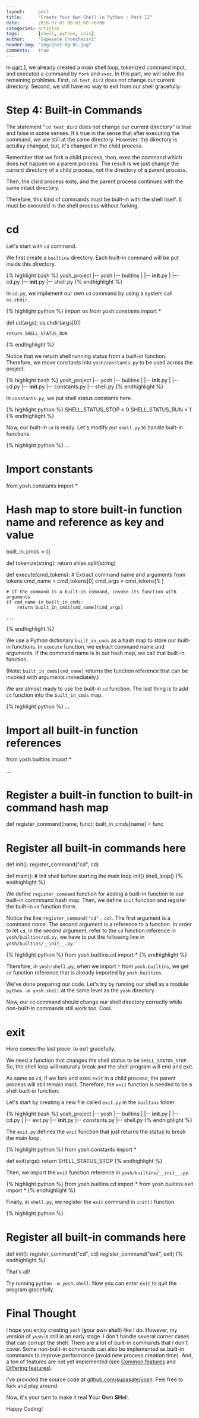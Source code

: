 ```yaml
---
layout:     post
title:      "Create Your Own Shell in Python : Part II"
date:       2016-07-07 00:01:00 +0700
categories: articles
tags:       [shell, python, unix]
author:     "Supasate Choochaisri"
header-img: "img/post-bg-01.jpg"
comments:   true
---
```


In [part 1](https://hackercollider.com/articles/2016/07/05/create-your-own-shell-in-python-part-1/), we already created a main shell loop, tokenized command input, and executed a command by `fork` and `exec`. In this part, we will solve the remaining problmes. First, `cd test_dir2` does not change our current directory. Second, we still have no way to exit from our shell gracefully.

**Step 4: Built-in Commands**
===

The statement "`cd test_dir2` does not change our current directory" is true and false in some senses. It's true in the sense that after executing the command, we are still at the same directory. However, the directory is actullay changed, but, it's changed in the child process.

Remember that we fork a child process, then, exec the command which does not happen on a parent process. The result is we just change the current directory of a child process, not the directory of a parent process.

Then, the child process exits, and the parent process continues with the same intact directory.

Therefore, this kind of commands must be built-in with the shell itself. It must be executed in the shell process without forking.

**cd**
===

Let's start with `cd` command.

We first create a `builtins` directory. Each built-in command will be put inside this directory.

{% highlight bash %}
yosh_project
|-- yosh
   |-- builtins
   |   |-- __init__.py
   |   |-- cd.py
   |-- __init__.py
   |-- shell.py
{% endhighlight %}

In `cd.py`, we implement our own `cd` command by using a system call `os.chdir`.

{% highlight python %}
import os
from yosh.constants import *

def cd(args):
    os.chdir(args[0])

    return SHELL_STATUS_RUN
{% endhighlight %}

Notice that we return shell running status from a built-in function. Therefore, we move constants into `yosh/constants.py` to be used across the project.

{% highlight bash %}
yosh_project
|-- yosh
   |-- builtins
   |   |-- __init__.py
   |   |-- cd.py
   |-- __init__.py
   |-- constants.py
   |-- shell.py
{% endhighlight %}

In `constants.py`, we put shell status constants here.

{% highlight python %}
SHELL_STATUS_STOP = 0
SHELL_STATUS_RUN = 1
{% endhighlight %}

Now, our built-in `cd` is ready. Let's modify our `shell.py` to handle built-in functions.

{% highlight python %}
...
# Import constants
from yosh.constants import *

# Hash map to store built-in function name and reference as key and value
built_in_cmds = {}

def tokenize(string):
    return shlex.split(string)

def execute(cmd_tokens):
    # Extract command name and arguments from tokens
    cmd_name = cmd_tokens[0]
    cmd_args = cmd_tokens[1: ]

    # If the command is a built-in command, invoke its function with arguments
    if cmd_name in built_in_cmds:
        return built_in_cmds[cmd_name](cmd_args)

    ...
{% endhighlight %}

We use a Python dictionary `built_in_cmds` as a hash map to store our built-in functions. In `execute` function, we extract command name and arguments. If the command name is in our hash map, we call that built-in function.

(Note: `built_in_cmds[cmd_name]` returns the function reference that can be invoked with arguments immediately.)

We are almost ready to use the built-in `cd` function. The last thing is to add `cd` function into the `built_in_cmds` map.

{% highlight python %}
...
# Import all built-in function references
from yosh.builtins import *

...

# Register a built-in function to built-in command hash map
def register_command(name, func):
    built_in_cmds[name] = func

# Register all built-in commands here
def init():
    register_command("cd", cd)

def main():
    # Init shell before starting the main loop
    init()
    shell_loop()
{% endhighlight %}

We define `register_command` function for adding a built-in function to our built-in commmand hash map. Then, we define `init` function and register the built-in `cd` function there.

Notice the line `register_command("cd", cd)`. The first argument is a command name. The second argument is a reference to a function. In order to let `cd`, in the second argument, refer to the `cd` function reference in `yosh/builtins/cd.py`, we have to put the following line in `yosh/builtins/__init__.py`.

{% highlight python %}
from yosh.builtins.cd import *
{% endhighlight %}

Therefore, in `yosh/shell.py`, when we import `*` from `yosh.builtins`, we get `cd` function reference that is already imported by `yosh.builtins`.

We've done preparing our code. Let's try by running our shell as a module `python -m yosh.shell` at the same level as the `yosh` directory.

Now, our `cd` command should change our shell directory correctly while non-built-in commands still work too. Cool.

**exit**
===

Here comes the last piece: to exit gracefully.

We need a function that changes the shell status to be `SHELL_STATUS_STOP`. So, the shell loop will naturally break and the shell program will end and exit.

As same as `cd`, if we fork and exec `exit` in a child process, the parent process will still remain inact. Therefore, the `exit` function is needed to be a shell built-in function.

Let's start by creating a new file called `exit.py` in the `builtins` folder.

{% highlight bash %}
yosh_project
|-- yosh
   |-- builtins
   |   |-- __init__.py
   |   |-- cd.py
   |   |-- exit.py
   |-- __init__.py
   |-- constants.py
   |-- shell.py
{% endhighlight %}

The `exit.py` defines the `exit` function that just returns the status to break the main loop.

{% highlight python %}
from yosh.constants import *

def exit(args):
    return SHELL_STATUS_STOP
 {% endhighlight %}

Then, we import the `exit` function reference in `yosh/builtins/__init__.py`.

{% highlight python %}
from yosh.builtins.cd import *
from yosh.builtins.exit import *
{% endhighlight %}

Finally, in `shell.py`, we register the `exit` command in `init()` function.

{% highlight python %}
# Register all built-in commands here
def init():
    register_command("cd", cd)
    register_command("exit", exit)
{% endhighlight %}

That's all!

Try running `python -m yosh.shell`. Now you can enter `exit` to quit the program gracefully.

**Final Thought**
===

I hope you enjoy creating `yosh` (**y**our **o**wn **sh**ell) like I do. However, my version of `yosh` is still in an early stage. I don't handle several corner cases that can corrupt the shell. There are a lot of built-in commands that I don't cover. Some non-built-in commands can also be implemented as built-in commands to improve performance (avoid new process creation time). And, a ton of features are not yet implemented (see [Common features](http://tldp.org/LDP/Bash-Beginners-Guide/html/x7243.html) and [Differing features](http://www.tldp.org/LDP/intro-linux/html/x12249.html)).

I've provided the source code at [github.com/supasate/yosh](https://github.com/supasate/yosh). Feel free to fork and play around.

Now, it's your turn to make it real **Y**our **O**wn **SH**ell.

Happy Coding!
